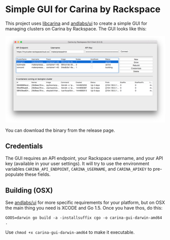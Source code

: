 # Simple GUI for Carina by Rackspace

This project uses [libcarina](https://godoc.org/github.com/rackerlabs/libcarina) and [andlabs/ui](https://github.com/andlabs/ui) to create a simple GUI for managing clusters on Carina by Rackspace.  The GUI looks like this:

![carina gui](ui.png)

You can download the binary from the release page.

## Credentials

The GUI requires an API endpoint, your Rackspace username, and your API key (available in your user settings).  It will try to use the environment variables `CARINA_API_ENDPOINT`, `CARINA_USERNAME`, and `CARINA_APIKEY` to pre-populate these fields.

## Building (OSX)

See [andlabs/ui](https://github.com/andlabs/ui) for more specific requirements for your platform, but on OSX the main thing you need is XCODE and Go 1.5.  Once you have thos, do this:

```
GOOS=darwin go build -a -installsuffix cgo -o carina-gui-darwin-amd64 .
```

Use `chmod +x carina-gui-darwin-amd64` to make it executable.
